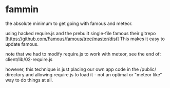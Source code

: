 fammin
======

the absolute minimum to get going with famous and meteor.

using hacked require.js and the prebuilt single-file famous their gitrepo [https://github.com/Famous/famous/tree/master/dist] This makes it easy to update famous.

note that we had to modify require.js to work with meteor, see the end of:
	client/lib/02-require.js

however, this technique is just placing our own app code in the /public/ directory and allowing require.js to load it - not an optimal or "meteor like" way to do things at all.